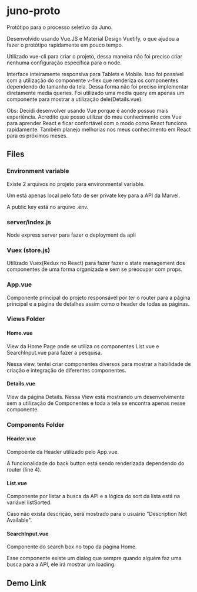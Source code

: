 # juno-proto

Protótipo para o processo seletivo da Juno.

Desenvolvido usando Vue.JS e Material Design Vuetify, o que ajudou a fazer o protótipo rapidamente em pouco tempo.

Utilizado vue-cli para criar o projeto, dessa maneira não foi preciso criar nenhuma configuração específica para o node.

Interface inteiramente responsiva para Tablets e Mobile. Isso foi possível com a utilização do componente v-flex que renderiza os componentes dependendo do tamanho da tela. Dessa forma não foi preciso implementar diretamente media queries. Foi utilizado uma media query em apenas um componente para mostrar a utilização dele(Details.vue).

Obs: Decidi desenvolver usando Vue porque é aonde possuo mais experiência. Acredito que posso utilizar do meu conhecimento com Vue para aprender React e ficar confortável com o modo como React funciona rapidamente. Também planejo melhorias nos meus conhecimento em React para os próximos meses.

## Files

### Environment variable

Existe 2 arquivos no projeto para environmental variable. 

Um está apenas local pelo fato de ser private key para a API da Marvel.

A public key está no arquivo .env.

### server/index.js

Node express server para fazer o deployment da apli

### Vuex (store.js)

Utilizado Vuex(Redux no React) para fazer fazer o state management dos componentes de uma forma organizada e sem se preocupar com props.

### App.vue

Componente principal do projeto responsável por ter o router para a página principal e a página de detalhes assim como o header de todas as páginas.

### Views Folder

#### Home.vue

View da Home Page onde se utiliza os componentes List.vue e SearchInput.vue para fazer a pesquisa.

Nessa view, tentei criar componentes diversos para mostrar a habilidade de criação e integração de diferentes componentes.

#### Details.vue

View da página Details. Nessa View está mostrando um desenvolvimente sem a utilização de Componentes e toda a tela se encontra apenas nesse componente.

### Components Folder

#### Header.vue

Compoente da Header utilizado pelo App.vue.

A funcionalidade do back button está sendo renderizada dependendo do router (line 4).

#### List.vue

Componente por listar a busca da API e a lógica do sort da lista está na variável listSorted.

Caso não exista descrição, será mostrado para o usuário "Description Not Available".

#### SearchInput.vue

Componente do search box no topo da página Home.

Esse componente existe um dialog que sempre quando alguém faz uma busca para a API, ele irá mostrar um loading.

## Demo Link



